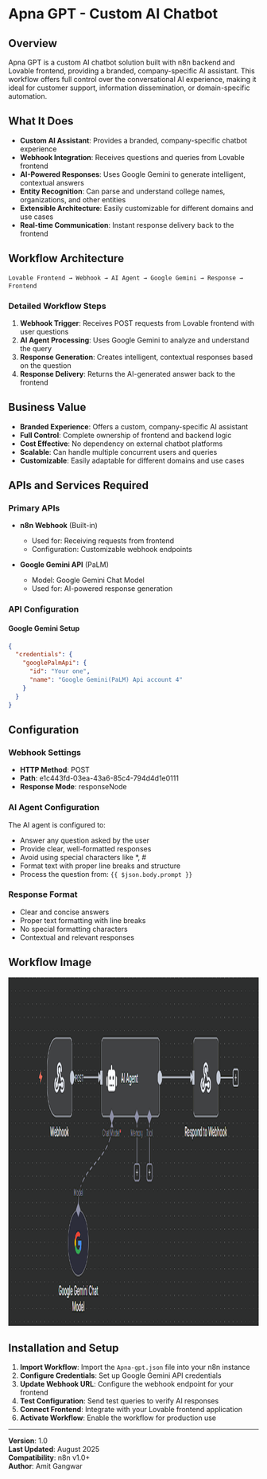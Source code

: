 # Apna GPT - Custom AI Chatbot

## Overview

Apna GPT is a custom AI chatbot solution built with n8n backend and Lovable frontend, providing a branded, company-specific AI assistant. This workflow offers full control over the conversational AI experience, making it ideal for customer support, information dissemination, or domain-specific automation.

## What It Does

- **Custom AI Assistant**: Provides a branded, company-specific chatbot experience
- **Webhook Integration**: Receives questions and queries from Lovable frontend
- **AI-Powered Responses**: Uses Google Gemini to generate intelligent, contextual answers
- **Entity Recognition**: Can parse and understand college names, organizations, and other entities
- **Extensible Architecture**: Easily customizable for different domains and use cases
- **Real-time Communication**: Instant response delivery back to the frontend

## Workflow Architecture

```
Lovable Frontend → Webhook → AI Agent → Google Gemini → Response → Frontend
```

### Detailed Workflow Steps

1. **Webhook Trigger**: Receives POST requests from Lovable frontend with user questions
2. **AI Agent Processing**: Uses Google Gemini to analyze and understand the query
3. **Response Generation**: Creates intelligent, contextual responses based on the question
4. **Response Delivery**: Returns the AI-generated answer back to the frontend

## Business Value

- **Branded Experience**: Offers a custom, company-specific AI assistant
- **Full Control**: Complete ownership of frontend and backend logic
- **Cost Effective**: No dependency on external chatbot platforms
- **Scalable**: Can handle multiple concurrent users and queries
- **Customizable**: Easily adaptable for different domains and use cases

## APIs and Services Required

### Primary APIs

- **n8n Webhook** (Built-in)

  - Used for: Receiving requests from frontend
  - Configuration: Customizable webhook endpoints

- **Google Gemini API** (PaLM)
  - Model: Google Gemini Chat Model
  - Used for: AI-powered response generation

### API Configuration

#### Google Gemini Setup

```json
{
  "credentials": {
    "googlePalmApi": {
      "id": "Your one",
      "name": "Google Gemini(PaLM) Api account 4"
    }
  }
}
```

## Configuration

### Webhook Settings

- **HTTP Method**: POST
- **Path**: e1c443fd-03ea-43a6-85c4-794d4d1e0111
- **Response Mode**: responseNode

### AI Agent Configuration

The AI agent is configured to:

- Answer any question asked by the user
- Provide clear, well-formatted responses
- Avoid using special characters like \*, #
- Format text with proper line breaks and structure
- Process the question from: `{{ $json.body.prompt }}`

### Response Format

- Clear and concise answers
- Proper text formatting with line breaks
- No special formatting characters
- Contextual and relevant responses

## Workflow Image

<img src="workflow.png" alt="Workflow Screenshot" width="1200" height="700"/>

## Installation and Setup

1. **Import Workflow**: Import the `Apna-gpt.json` file into your n8n instance
2. **Configure Credentials**: Set up Google Gemini API credentials
3. **Update Webhook URL**: Configure the webhook endpoint for your frontend
4. **Test Configuration**: Send test queries to verify AI responses
5. **Connect Frontend**: Integrate with your Lovable frontend application
6. **Activate Workflow**: Enable the workflow for production use

---

**Version**: 1.0  
**Last Updated**: August 2025  
**Compatibility**: n8n v1.0+  
**Author**: Amit Gangwar
